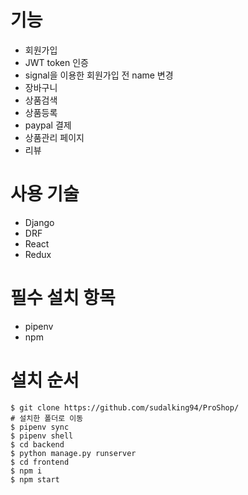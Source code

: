 # 기능

- 회원가입
- JWT token 인증
- signal을 이용한 회원가입 전 name 변경
- 장바구니
- 상품검색
- 상품등록
- paypal 결제
- 상품관리 페이지
- 리뷰

# 사용 기술

- Django
- DRF
- React
- Redux

# 필수 설치 항목

- pipenv
- npm

# 설치 순서

```
$ git clone https://github.com/sudalking94/ProShop/
# 설치한 폴더로 이동
$ pipenv sync
$ pipenv shell
$ cd backend
$ python manage.py runserver
$ cd frontend
$ npm i
$ npm start
```
